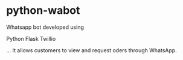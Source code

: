 # python-wabot

Whatsapp bot developed using

Python
Flask
Twillio

...
It allows customers to view and request oders through WhatsApp.
